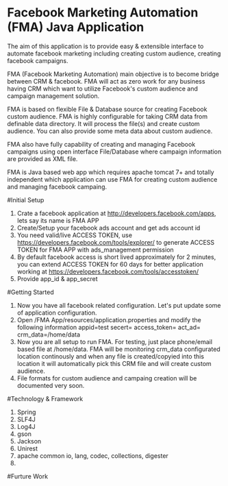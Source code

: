 # Facebook Marketing Automation (FMA) Java Application
The aim of this application is to provide easy &amp; extensible interface to automate facebook marketing including creating custom audience, creating facebook campaigns. 

FMA (Facebook Marketing Automation) main objective is to become bridge between CRM & facebook. FMA will act as zero work for any business having CRM which want to utilize Facebook's custom audience and campaign management solution. 

FMA is based on flexible File & Database source for creating Facebook custom audience. FMA is highly configurable for taking CRM data from definable data directory. It will process the file(s) and create custom audience. You can also provide some meta data about custom audience. 

FMA also have fully capability of creating and managing Facebook campaigns using open interface File/Database where campaign information are provided as XML file. 

FMA is Java based web app which requires apache tomcat 7+ and totally independent which application can use FMA for creating custom audience and managing facebook campaing. 

#Initial Setup
1. Crate a facebook application at http://developers.facebook.com/apps, lets say its name is FMA APP
2. Create/Setup your facebook ads account and get ads account id 
3. You need valid/live ACCESS TOKEN, use https://developers.facebook.com/tools/explorer/ to generate ACCESS TOKEN for FMA APP with ads_management permission
4. By default facebook access is short lived approximately for 2 minutes, you can extend ACCESS TOKEN for 60 days for better application working at https://developers.facebook.com/tools/accesstoken/
4. Provide app_id & app_secret

#Getting Started
1. Now you have all facebook related configuration. Let's put update some of application configuration. 
2. Open /FMA App/resources/application.properties and modify the following information
    appid=test
    secert=
    access_token=
    act_ad=
    crm_data=/home/data
3. Now you are all setup to run FMA. For testing, just place phone/email based file at /home/data. FMA will be monitoring crm_data configurated location continously and when any file is created/copyied into this location it will automatically pick this CRM file and will create custom audience. 
4. File formats for custom audience and campaing creation will be documented very soon. 

#Technology & Framework 
1. Spring
2. SLF4J
3. Log4J
4. gson
5. Jackson
6. Unirest
7. apache common io, lang, codec, collections, digester
8. 
#Furture Work
